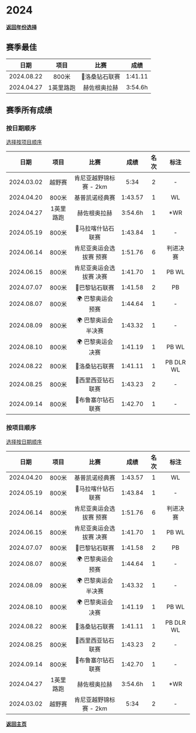 # 2024

**[返回年份选择](../Results.md)**

## 赛季最佳

|    日期    |   项目    |     比赛      |  成绩   |
| :--------: | :-------: | :-----------: | :-----: |
| 2024.08.22 |   800米   | 💎洛桑钻石联赛 | 1:41.11 |
| 2024.04.27 | 1英里路跑 | 赫佐根奥拉赫  | 3:54.6h |

## 赛季所有成绩

### 按日期顺序<a id='1'></a>

[选择按项目顺序](#2)

|    日期    |   项目    |               比赛               |  成绩   | 名次 |   标注    |
| :--------: | :-------: | :------------------------------: | :-----: | :--: | :-------: |
| 2024.03.02 |  越野赛   |      肯尼亚越野锦标赛 - 2km      |  5:34   |  2   |     -     |
| 2024.04.20 |   800米   |          基普凯诺经典赛          | 1:43.57 |  1   |    WL     |
| 2024.04.27 | 1英里路跑 |           赫佐根奥拉赫           | 3:54.6h |  1   |    *WR    |
| 2024.05.19 |   800米   |        💎马拉喀什钻石联赛         | 1:43.84 |  1   |     -     |
| 2024.06.14 |   800米   |     肯尼亚奥运会选拔赛 预赛      | 1:51.76 |  6   | 判进决赛  |
| 2024.06.15 |   800米   |     肯尼亚奥运会选拔赛 决赛      | 1:41.70 |  1   |   PB WL   |
| 2024.07.07 |   800米   |          💎巴黎钻石联赛           | 1:41.58 |  2   |    PB     |
| 2024.08.07 |   800米   |  :earth_africa: 巴黎奥运会 预赛  | 1:44.64 |  1   |     -     |
| 2024.08.09 |   800米   | :earth_africa: 巴黎奥运会 半决赛 | 1:43.32 |  1   |     -     |
| 2024.08.10 |   800米   |  :earth_africa: 巴黎奥运会 决赛  | 1:41.19 |  1   |   PB WL   |
| 2024.08.22 |   800米   |          💎洛桑钻石联赛           | 1:41.11 |  1   | PB DLR WL |
| 2024.08.25 |   800米   |        💎西里西亚钻石联赛         | 1:43.23 |  2   |     -     |
| 2024.09.14 |   800米   |        💎布鲁塞尔钻石联赛         | 1:42.70 |  1   |     -     |

### 按项目顺序<a id='2'></a>

[选择按日期顺序](#1)

|    日期    |   项目    |               比赛               |  成绩   | 名次 |   标注    |
| :--------: | :-------: | :------------------------------: | :-----: | :--: | :-------: |
| 2024.04.20 |   800米   |          基普凯诺经典赛          | 1:43.57 |  1   |    WL     |
| 2024.05.19 |   800米   |        💎马拉喀什钻石联赛         | 1:43.84 |  1   |     -     |
| 2024.06.14 |   800米   |     肯尼亚奥运会选拔赛 预赛      | 1:51.76 |  6   | 判进决赛  |
| 2024.06.15 |   800米   |     肯尼亚奥运会选拔赛 决赛      | 1:41.70 |  1   |   PB WL   |
| 2024.07.07 |   800米   |          💎巴黎钻石联赛           | 1:41.58 |  2   |    PB     |
| 2024.08.07 |   800米   |  :earth_africa: 巴黎奥运会 预赛  | 1:44.64 |  1   |     -     |
| 2024.08.09 |   800米   | :earth_africa: 巴黎奥运会 半决赛 | 1:43.32 |  1   |     -     |
| 2024.08.10 |   800米   |  :earth_africa: 巴黎奥运会 决赛  | 1:41.19 |  1   |   PB WL   |
| 2024.08.22 |   800米   |          💎洛桑钻石联赛           | 1:41.11 |  1   | PB DLR WL |
| 2024.08.25 |   800米   |        💎西里西亚钻石联赛         | 1:43.23 |  2   |     -     |
| 2024.09.14 |   800米   |        💎布鲁塞尔钻石联赛         | 1:42.70 |  1   |     -     |
| 2024.04.27 | 1英里路跑 |           赫佐根奥拉赫           | 3:54.6h |  1   |    *WR    |
| 2024.03.02 |  越野赛   |      肯尼亚越野锦标赛 - 2km      |  5:34   |  2   |     -     |

**[返回主页](../Results.md)**
